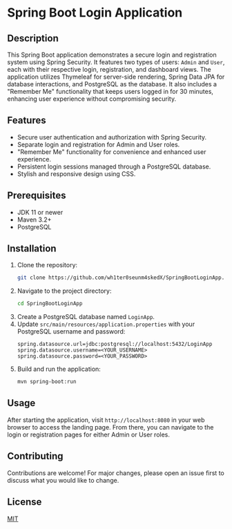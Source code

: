 # Spring Boot Login Application

## Description

This Spring Boot application demonstrates a secure login and registration system using Spring Security. It features two types of users: `Admin` and `User`, each with their respective login, registration, and dashboard views. The application utilizes Thymeleaf for server-side rendering, Spring Data JPA for database interactions, and PostgreSQL as the database. It also includes a "Remember Me" functionality that keeps users logged in for 30 minutes, enhancing user experience without compromising security.

## Features

- Secure user authentication and authorization with Spring Security.
- Separate login and registration for Admin and User roles.
- "Remember Me" functionality for convenience and enhanced user experience.
- Persistent login sessions managed through a PostgreSQL database.
- Stylish and responsive design using CSS.

## Prerequisites

- JDK 11 or newer
- Maven 3.2+
- PostgreSQL

## Installation

1. Clone the repository:
    ```bash
    git clone https://github.com/wh1ter0seunm4skedX/SpringBootLoginApp.git
    ```
2. Navigate to the project directory:
    ```bash
    cd SpringBootLoginApp
    ```
3. Create a PostgreSQL database named `LoginApp`.
4. Update `src/main/resources/application.properties` with your PostgreSQL username and password:
    ```properties
    spring.datasource.url=jdbc:postgresql://localhost:5432/LoginApp
    spring.datasource.username=<YOUR_USERNAME>
    spring.datasource.password=<YOUR_PASSWORD>
    ```
5. Build and run the application:
    ```bash
    mvn spring-boot:run
    ```

## Usage

After starting the application, visit `http://localhost:8080` in your web browser to access the landing page. From there, you can navigate to the login or registration pages for either Admin or User roles.

## Contributing

Contributions are welcome! For major changes, please open an issue first to discuss what you would like to change.

## License

[MIT](https://choosealicense.com/licenses/mit/)
